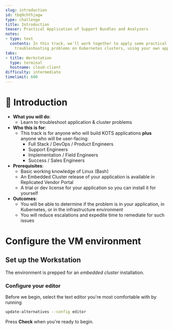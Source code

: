 ```yaml
---
slug: introduction
id: tbq9chthjagw
type: challenge
title: Introduction
teaser: Practical Application of Support Bundles and Analyzers
notes:
- type: text
  contents: In this track, we'll work together to apply some practical methods for
    troubleshooting problems on Kubernetes clusters, using your own application.
tabs:
- title: Workstation
  type: terminal
  hostname: cloud-client
difficulty: intermediate
timelimit: 600
---
```


👋 Introduction
===============

* **What you will do**:
  * Learn to troubleshoot application & cluster problems
* **Who this is for**:
  * This track is for anyone who will build KOTS applications **plus** anyone who will be user-facing:
    * Full Stack / DevOps / Product Engineers
    * Support Engineers
    * Implementation / Field Engineers
    * Success / Sales Engineers
* **Prerequisites**:
  * Basic working knowledge of Linux (Bash)
  * An Embedded Cluster release of your application is available in Replicated Vendor Portal
  * A trial or dev license for your application so you can install it for yourself
* **Outcomes**:
  * You will be able to determine if the problem is in your application, in Kubernetes, or in the infrastructure environment
  * You will reduce escalations and expedite time to remediate for such issues

# Configure the VM environment

## Set up the Workstation

The environment is prepped for an *embedded cluster* installation.

### Configure your editor

Before we begin, select the text editor you're most comfortable with by running

```bash
update-alternatives --config editor
```

Press **Check** when you're ready to begin.
